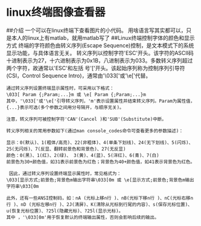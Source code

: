 # linux终端图像查看器
##介绍
一个可以在linux终端下查看图片的小代码。
用啥语言写其实都可以，只是本人的linux上有matlab，就用matlab写了
##Linux终端控制字体的颜色和显示方式
    终端的字符颜色由转义序列(Escape Sequence)控制，是文本模式下的系统显示功能，与具体语言无关。
    转义序列以控制字符'ESC'开头。该字符的ASCII码十进制表示为27，十六进制表示为0x1B，八进制表示为033。多数转义序列超过两个字符，故通常以'ESC'和左括  号'['开头。该起始序列称为控制序列引导符(CSI，Control Sequence Intro)，通常由'\033['或'\e['代替。

    通过转义序列设置终端显示属性时，可采用以下格式：
    \033[ Param {;Param;...}m 或 \e[ Param {;Param;...}m
    其中，'\033['或'\e['引导转义序列，'m'表示设置属性并结束转义序列。Param为属性值，{...}表示可选(多个参数之间用分号隔开，与顺序无关)。

    注意，转义序列可被控制字符'CAN'(Cancel )和'SUB'(Substitute)中断。

    转义序列相关的常用参数如下(通过man console_codes命令可查看更多的参数描述)：
    
    显示：0(默认)、1(粗体/高亮)、22(非粗体)、4(单条下划线)、24(无下划线)、5(闪烁)、25(无闪烁)、7(反显、翻转前景色和背景色)、27(无反显)
    颜色：0(黑)、1(红)、2(绿)、 3(黄)、4(蓝)、5(洋红)、6(青)、7(白)
    前景色为30+颜色值，如31表示前景色为红色；背景色为40+颜色值，如41表示背景色为红色。

	 因此，通过转义序列设置终端显示属性时，常见格式为：
    \033[显示方式;前景色;背景色m输出字符串\033[0m 或 \e[显示方式;前景色;背景色m输出字符串\033[0m
    
    此外，还有一些ANSI控制码，如：nA (光标上移n行 )、nB(光标下移n行 )、nC(光标右移n行 )、nD (光标左移n行 )、2J(清屏)、K(清除从光标到行尾的内容)、s(保存光标位置)、u(恢复光标位置)、?25l(隐藏光标)、?25l(显示光标)。
    其中 ，'\033[0m'用于恢复默认的终端输出属性，否则会影响后续的输出。
